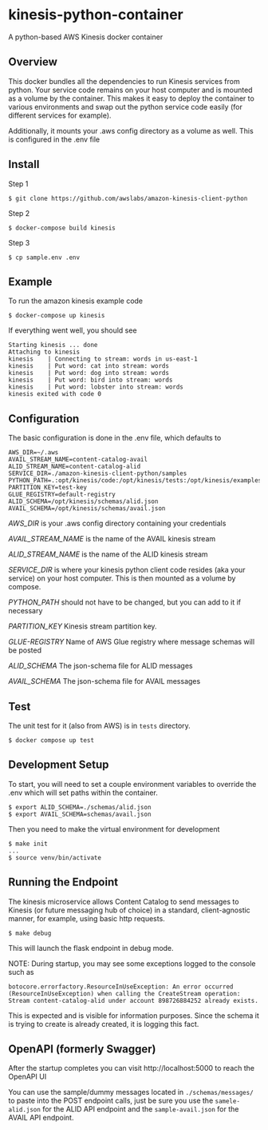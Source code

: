 # kinesis-python-container
A python-based AWS Kinesis docker container

## Overview

This docker bundles all the dependencies to run Kinesis services from python. Your service code remains on your host computer and is mounted as a volume by the container. This makes it easy to deploy the container to various environments and swap out the python service code easily (for different services for example).

Additionally, it mounts your .aws config directory as a volume as well. This is configured in the .env file

## Install

Step 1

```
$ git clone https://github.com/awslabs/amazon-kinesis-client-python
```

Step 2

```
$ docker-compose build kinesis
```

Step 3

```
$ cp sample.env .env
```

## Example

To run the amazon kinesis example code

```
$ docker-compose up kinesis
```

If everything went well, you should see

```
Starting kinesis ... done
Attaching to kinesis
kinesis    | Connecting to stream: words in us-east-1
kinesis    | Put word: cat into stream: words
kinesis    | Put word: dog into stream: words
kinesis    | Put word: bird into stream: words
kinesis    | Put word: lobster into stream: words
kinesis exited with code 0
```


## Configuration

The basic configuration is done in the .env file, which defaults to

```
AWS_DIR=~/.aws
AVAIL_STREAM_NAME=content-catalog-avail
ALID_STREAM_NAME=content-catalog-alid
SERVICE_DIR=./amazon-kinesis-client-python/samples
PYTHON_PATH=.:opt/kinesis/code:/opt/kinesis/tests:/opt/kinesis/examples
PARTITION_KEY=test-key
GLUE_REGISTRY=default-registry
ALID_SCHEMA=/opt/kinesis/schemas/alid.json
AVAIL_SCHEMA=/opt/kinesis/schemas/avail.json
```

*AWS_DIR* is your .aws config directory containing your credentials

*AVAIL_STREAM_NAME* is the name of the AVAIL kinesis stream

*ALID_STREAM_NAME* is the name of the ALID kinesis stream

*SERVICE_DIR* is where your kinesis python client code resides (aka your service) on your host computer. This is then mounted as a volume by compose.

*PYTHON_PATH* should not have to be changed, but you can add to it if necessary

*PARTITION_KEY* Kinesis stream partition key.

*GLUE-REGISTRY* Name of AWS Glue registry where message schemas will be posted

*ALID_SCHEMA* The json-schema file for ALID messages

*AVAIL_SCHEMA* The json-schema file for AVAIL messages

## Test

The unit test for it (also from AWS) is in `tests` directory.

```
$ docker compose up test
```

## Development Setup

To start, you will need to set a couple environment variables to override the .env which will set paths within the container.

```
$ export ALID_SCHEMA=./schemas/alid.json
$ export AVAIL_SCHEMA=schemas/avail.json
```
Then you need to make the virtual environment for development
```
$ make init
...
$ source venv/bin/activate
```

## Running the Endpoint

The kinesis microservice allows Content Catalog to send messages to Kinesis (or future messaging hub of choice) in a standard, client-agnostic manner, for example, using basic http requests.

```
$ make debug
```

This will launch the flask endpoint in debug mode. 

NOTE: During startup, you may see some exceptions logged to the console such as 
```
botocore.errorfactory.ResourceInUseException: An error occurred (ResourceInUseException) when calling the CreateStream operation: Stream content-catalog-alid under account 898726884252 already exists.
```
This is expected and is visible for information purposes. Since the schema it is trying to create is already created, it is logging this fact.

## OpenAPI (formerly Swagger)

After the startup completes you can visit http://localhost:5000 to reach the OpenAPI UI

You can use the sample/dummy messages located in `./schemas/messages/` to paste into the POST endpoint calls, just be sure you use the `samele-alid.json` for the ALID API endpoint and the `sample-avail.json` for the AVAIL API endpoint.
